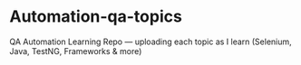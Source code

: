 # Automation-qa-topics
QA Automation Learning Repo — uploading each topic as I learn (Selenium, Java, TestNG, Frameworks &amp; more)
